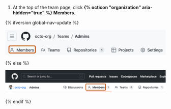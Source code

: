 1. At the top of the team page, click **{% octicon "organization" aria-hidden="true" %} Members**.

{% ifversion global-nav-update %}

   ![Screenshot of the header of a team's page. A tab, labeled with an organization icon and "Members", is outlined in dark orange.](/assets/images/help/teams/members-tab-global-nav-update.png)

{% else %}

   ![Screenshot of the header of a team's page. A tab, labeled with an organization icon and "Members", is outlined in dark orange.](/assets/images/help/teams/members-tab.png)

{% endif %}
